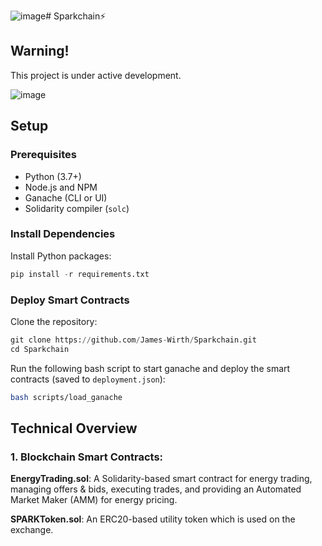 ![image](https://github.com/user-attachments/assets/5392b0b0-7d26-41a3-ad54-d5c006b84140)# Sparkchain⚡

## Warning!

This project is under active development. 

![image](https://github.com/user-attachments/assets/fd163728-fa18-47fe-83e9-bb2cebe74fcc)

## Setup

### Prerequisites

 - Python (3.7+)
 - Node.js and NPM
 - Ganache (CLI or UI)
 - Solidarity compiler (`solc`)

### Install Dependencies

Install Python packages:

```python
pip install -r requirements.txt
```

### Deploy Smart Contracts

Clone the repository:

```python
git clone https://github.com/James-Wirth/Sparkchain.git
cd Sparkchain
```

Run the following bash script to start ganache and deploy the smart contracts (saved to `deployment.json`):

```bash
bash scripts/load_ganache
```


## Technical Overview

### 1. Blockchain Smart Contracts:

**EnergyTrading.sol**: A Solidarity-based smart contract for energy trading, managing offers & bids, executing trades, and providing an Automated Market Maker (AMM) for energy pricing.

**SPARKToken.sol**: An ERC20-based utility token which is used on the exchange.





